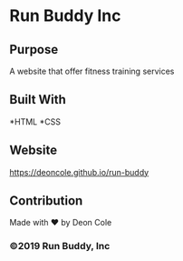 # Run Buddy Inc

## Purpose
A website that offer fitness training services

## Built With
*HTML
*CSS

## Website
https://deoncole.github.io/run-buddy

## Contribution
Made with ❤️ by Deon Cole

### ©️2019 Run Buddy, Inc

